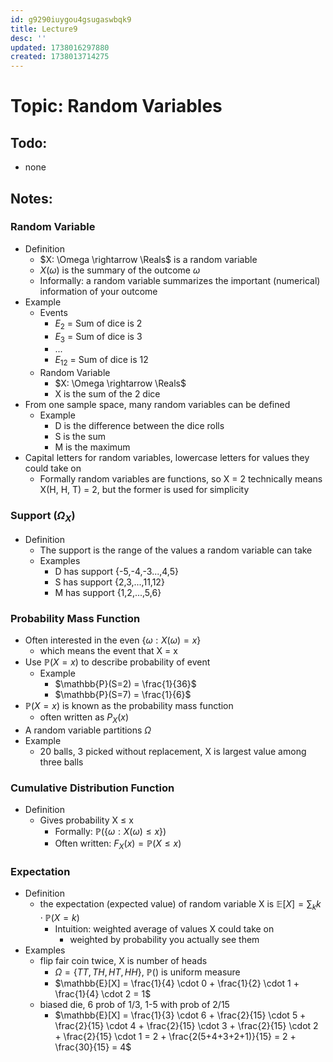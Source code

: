 ```yaml
---
id: g9290iuygou4gsugaswbqk9
title: Lecture9
desc: ''
updated: 1738016297880
created: 1738013714275
---
```

# Topic: Random Variables

## Todo:
- none

## Notes:
### Random Variable
- Definition
  - $X: \Omega \rightarrow \Reals$ is a random variable
  - $X(\omega)$ is the summary of the outcome $\omega$
  - Informally: a random variable summarizes the important (numerical) information of your outcome
- Example
  - Events
    - $E_2$ = Sum of dice is 2
    - $E_3$ = Sum of dice is 3
    - ...
    - $E_12$ = Sum of dice is 12
  - Random Variable
    - $X: \Omega \rightarrow \Reals$
    - X is the sum of the 2 dice
- From one sample space, many random variables can be defined
  - Example
    - D is the difference between the dice rolls
    - S is the sum
    - M is the maximum
- Capital letters for random variables, lowercase letters for values they could take on
  - Formally random variables are functions, so X = 2 technically means X(H, H, T) = 2, but the former is used for simplicity
### Support ($\Omega_X$) 
- Definition
  - The support is the range of the values a random variable can take
  - Examples
    - D has support {-5,-4,-3...,4,5} 
    - S has support {2,3,...,11,12} 
    - M has support {1,2,...,5,6}
### Probability Mass Function
- Often interested in the even $\{\omega: X(\omega) = x\}$
  - which means the event that X = x
- Use $\mathbb{P}(X=x)$ to describe probability of event
  - Example
    - $\mathbb{P}(S=2) = \frac{1}{36}$
    - $\mathbb{P}(S=7) = \frac{1}{6}$
- $\mathbb{P}(X=x)$ is known as the probability mass function
  - often written as $P_X(x)$
- A random variable partitions $\Omega$
- Example
  - 20 balls, 3 picked without replacement, X is largest value among three balls
### Cumulative Distribution Function
- Definition
  - Gives probability X ≤ x
    - Formally: $\mathbb{P}(\{\omega: X(\omega) \leq x\})$
    - Often written: $F_X(x) = \mathbb{P}(X \leq x)$
### Expectation
- Definition
  - the expectation (expected value) of random variable X is $\mathbb{E}[X] = \sum_k k \cdot \mathbb{P}(X=k)$
    - Intuition: weighted average of values X could take on
      - weighted by probability you actually see them
- Examples 
  - flip fair coin twice, X is number of heads
    - $\Omega = \{TT, TH, HT, HH\}$, $\mathbb{P}()$ is uniform measure
    - $\mathbb{E}[X] = \frac{1}{4} \cdot 0 + \frac{1}{2} \cdot 1 + \frac{1}{4} \cdot 2 = 1$
  - biased die, 6 prob of 1/3, 1-5 with prob of 2/15
    - $\mathbb{E}[X] = \frac{1}{3} \cdot 6 + \frac{2}{15} \cdot 5 + \frac{2}{15} \cdot 4 + \frac{2}{15} \cdot 3 + \frac{2}{15} \cdot 2 + \frac{2}{15} \cdot 1 = 2 + \frac{2(5+4+3+2+1)}{15} = 2 + \frac{30}{15} = 4$
